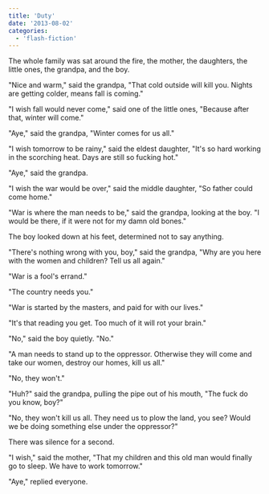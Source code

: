 ```yaml
---
title: 'Duty'
date: '2013-08-02'
categories:
  - 'flash-fiction'
---
```


The whole family was sat around the fire, the mother, the daughters, the little
ones, the grandpa, and the boy.

<!-- truncate -->


"Nice and warm," said the grandpa, "That cold outside will kill you. Nights are
getting colder, means fall is coming."

"I wish fall would never come," said one of the little ones, "Because after
that, winter will come."

"Aye," said the grandpa, "Winter comes for us all."

"I wish tomorrow to be rainy," said the eldest daughter, "It's so hard working
in the scorching heat. Days are still so fucking hot."

"Aye," said the grandpa.

"I wish the war would be over," said the middle daughter, "So father could come
home."

"War is where the man needs to be," said the grandpa, looking at the boy. "I
would be there, if it were not for my damn old bones."

The boy looked down at his feet, determined not to say anything.

"There's nothing wrong with you, boy," said the grandpa, "Why are you here with
the women and children? Tell us all again."

"War is a fool's errand."

"The country needs you."

"War is started by the masters, and paid for with our lives."

"It's that reading you get. Too much of it will rot your brain."

"No," said the boy quietly. "No."

"A man needs to stand up to the oppressor. Otherwise they will come and take our
women, destroy our homes, kill us all."

"No, they won't."

"Huh?" said the grandpa, pulling the pipe out of his mouth, "The fuck do you
know, boy?"

"No, they won't kill us all. They need us to plow the land, you see? Would we be
doing something else under the oppressor?"

There was silence for a second.

"I wish," said the mother, "That my children and this old man would finally go
to sleep. We have to work tomorrow."

"Aye," replied everyone.
